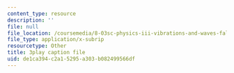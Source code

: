 ```yaml
---
content_type: resource
description: ''
file: null
file_location: /coursemedia/8-03sc-physics-iii-vibrations-and-waves-fall-2016/de1ca394c2a15295a303b082499566df_Dlhma3z57SA.vtt
file_type: application/x-subrip
resourcetype: Other
title: 3play caption file
uid: de1ca394-c2a1-5295-a303-b082499566df
---
```

